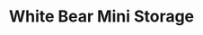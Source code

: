 ---
title: "White Bear Mini Storage"
url: /white-bear-lake/white-bear-mini-storage-leibel-street/
shop: storage rental
---
